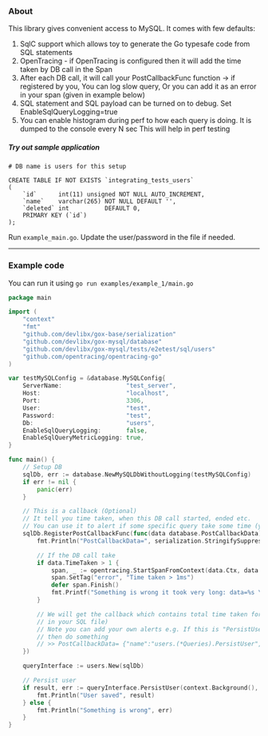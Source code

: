 ### About

This library gives convenient access to MySQL. It comes with few defaults:
1. SqlC support which allows toy to generate the Go typesafe code from SQL statements
2. OpenTracing - if OpenTracing is configured then it will add the time taken by DB call in the Span
3. After each DB call, it will call your PostCallbackFunc function -> if registered by you,
   You can log slow query, Or you can add it as an error in your span (given in example below)
4. SQL statement and SQL payload can be turned on to debug. Set EnableSqlQueryLogging=true
5. You can enable histogram during perf to how each query is doing. It is dumped to the console every N sec
   This will help in perf testing

##### Try out sample application

```
# DB name is users for this setup

CREATE TABLE IF NOT EXISTS `integrating_tests_users`
(
    `id`      int(11) unsigned NOT NULL AUTO_INCREMENT,
    `name`    varchar(265) NOT NULL DEFAULT '',
    `deleted` int          DEFAULT 0,
    PRIMARY KEY (`id`)
);
```

Run ```example_main.go```. Update the user/password in the file if needed.

---

### Example code

You can run it using ```go run examples/example_1/main.go```

```go
package main

import (
	"context"
	"fmt"
	"github.com/devlibx/gox-base/serialization"
	"github.com/devlibx/gox-mysql/database"
	"github.com/devlibx/gox-mysql/tests/e2etest/sql/users"
	"github.com/opentracing/opentracing-go"
)

var testMySQLConfig = &database.MySQLConfig{
	ServerName:                  "test_server",
	Host:                        "localhost",
	Port:                        3306,
	User:                        "test",
	Password:                    "test",
	Db:                          "users",
	EnableSqlQueryLogging:       false,
	EnableSqlQueryMetricLogging: true,
}

func main() {
	// Setup DB
	sqlDb, err := database.NewMySQLDbWithoutLogging(testMySQLConfig)
	if err != nil {
		panic(err)
	}

	// This is a callback (Optional)
	// It tell you time taken, when this DB call started, ended etc.
	// You can use it to alert if some specific query take some time (you get the name of the query in the payload)
	sqlDb.RegisterPostCallbackFunc(func(data database.PostCallbackData) {
		fmt.Println("PostCallbackData=", serialization.StringifySuppressError(data, "na"))

		// If the DB call take
		if data.TimeTaken > 1 {
			span, _ := opentracing.StartSpanFromContext(data.Ctx, data.Name+"-LongRunningDbCall")
			span.SetTag("error", "Time taken > 1ms")
			defer span.Finish()
			fmt.Printf("Something is wrong it took very long: data=%s \n", serialization.StringifySuppressError(data, "na"))
		}

		// We will get the callback which contains total time taken for debuging (also the Query name which you defined
		// in your SQL file)
		// Note you can add your own alerts e.g. If this is "PersistUser" and take more than 20 ms
		// then do something
		// >> PostCallbackData= {"name":"users.(*Queries).PersistUser","start_time":1680709127885,"end_time":1680709127898,"time_taken":13}
	})

	queryInterface := users.New(sqlDb)

	// Persist user
	if result, err := queryInterface.PersistUser(context.Background(), "Harish"); err == nil {
		fmt.Println("User saved", result)
	} else {
		fmt.Println("Something is wrong", err)
	}
}
```
